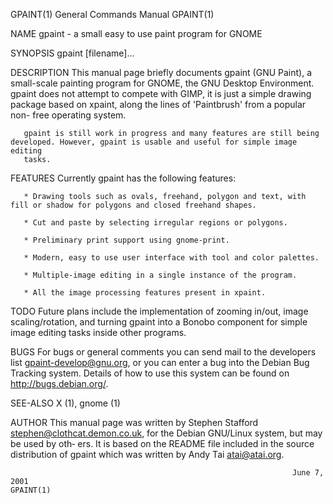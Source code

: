 GPAINT(1)                                                     General Commands Manual                                                    GPAINT(1)

NAME
       gpaint - a small easy to use paint program for GNOME

SYNOPSIS
       gpaint [filename]...

DESCRIPTION
       This  manual  page briefly documents gpaint (GNU Paint), a small-scale painting program for GNOME, the GNU Desktop Environment. gpaint does
       not attempt to compete with GIMP, it is just a simple drawing package based on xpaint, along the lines of 'Paintbrush' from a popular  non-
       free operating system.

       gpaint is still work in progress and many features are still being developed. However, gpaint is usable and useful for simple image editing
       tasks.

FEATURES
       Currently gpaint has the following features:

       * Drawing tools such as ovals, freehand, polygon and text, with fill or shadow for polygons and closed freehand shapes.

       * Cut and paste by selecting irregular regions or polygons.

       * Preliminary print support using gnome-print.

       * Modern, easy to use user interface with tool and color palettes.

       * Multiple-image editing in a single instance of the program.

       * All the image processing features present in xpaint.

TODO
       Future plans include the implementation of zooming in/out, image scaling/rotation, and turning gpaint into a Bonobo  component  for  simple
       image editing tasks inside other programs.

BUGS
       For  bugs or general comments you can send mail to the developers list <gpaint-develop@gnu.org>, or you can enter a bug into the Debian Bug
       Tracking system. Details of how to use this system can be found on http://bugs.debian.org/.

SEE-ALSO
        X (1), gnome (1)

AUTHOR
       This manual page was written by Stephen Stafford <stephen@clothcat.demon.co.uk>, for the Debian GNU/Linux system, but may be used  by  oth‐
       ers. It is based on the README file included in the source distribution of gpaint which was written by Andy Tai <atai@atai.org>.

                                                                   June 7, 2001                                                          GPAINT(1)
